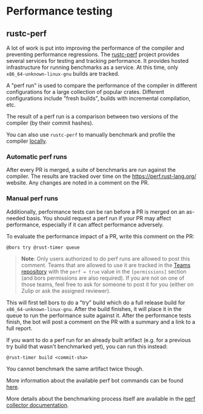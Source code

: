 # Performance testing

## rustc-perf

A lot of work is put into improving the performance of the compiler and
preventing performance regressions.
The [rustc-perf](https://github.com/rust-lang/rustc-perf) project provides
several services for testing and tracking performance.
It provides hosted infrastructure for running benchmarks as a service.
At this time, only `x86_64-unknown-linux-gnu` builds are tracked.

A "perf run" is used to compare the performance of the compiler in different
configurations for a large collection of popular crates.
Different configurations include "fresh builds", builds with incremental compilation, etc.

The result of a perf run is a comparison between two versions of the compiler
(by their commit hashes).

You can also use `rustc-perf` to manually benchmark and profile the compiler
[locally](../profiling/with_rustc_perf.md).

### Automatic perf runs

After every PR is merged, a suite of benchmarks are run against the compiler.
The results are tracked over time on the <https://perf.rust-lang.org/> website.
Any changes are noted in a comment on the PR.

### Manual perf runs

Additionally, performance tests can be ran before a PR is merged on an as-needed basis.
You should request a perf run if your PR may affect performance, especially if
it can affect performance adversely.

To evaluate the performance impact of a PR, write this comment on the PR:

`@bors try @rust-timer queue`

> **Note**: Only users authorized to do perf runs are allowed to post this comment.
> Teams that are allowed to use it are tracked in the [Teams
> repository](https://github.com/rust-lang/team) with the `perf = true` value
> in the `[permissions]` section (and bors permissions are also required).
> If you are not on one of those teams, feel free to ask for someone to post
> it for you (either on Zulip or ask the assigned reviewer).

This will first tell bors to do a "try" build which do a full release build
for `x86_64-unknown-linux-gnu`.
After the build finishes, it will place it in the queue to run the performance
suite against it.
After the performance tests finish, the bot will post a comment on the PR with
a summary and a link to a full report.

If you want to do a perf run for an already built artifact (e.g. for a previous try
build that wasn't benchmarked yet), you can run this instead:

`@rust-timer build <commit-sha>`

You cannot benchmark the same artifact twice though.

More information about the available perf bot commands can be found
[here](https://perf.rust-lang.org/help.html). 

More details about the benchmarking process itself are available in the [perf collector
documentation](https://github.com/rust-lang/rustc-perf/blob/master/collector/README.md).

